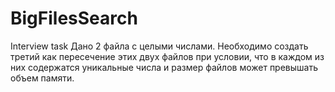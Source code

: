 # BigFilesSearch
Interview task
Дано 2 файла с целыми числами. Необходимо создать третий как пересечение этих двух файлов при условии, что в каждом из них содержатся уникальные числа и размер файлов может превышать объем памяти.
